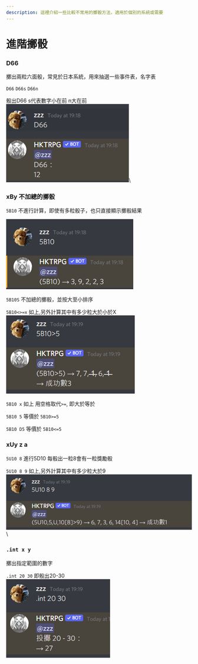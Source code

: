 ```yaml
---
description: 這裡介紹一些比較不常用的擲骰方法，適用於個別的系統或需要
---
```


# 進階擲骰

### D66

擲出兩粒六面骰，常見於日本系統，用來抽選一些事件表，名字表

`D66` `D66s` `D66n`&#x20;

骰出D66 s代表數字小在前 n大在前\
![](<../../.gitbook/assets/image (30).png>)\


### xBy 不加總的擲骰

`5B10` 不進行計算，即使有多粒骰子，也只直接顯示擲骰結果

![](<../../.gitbook/assets/image (43) (1).png>)

`5B10S` 不加總的擲骰，並按大至小排序

`5B10<>=x` 如上,另外計算其中有多少粒大於小於X\
![](<../../.gitbook/assets/image (1) (1) (1).png>)

`5B10 x` 如上 用空格取代`>=`, 即大於等於

`5B10 5` 等價於 `5B10>=5`　&#x20;

`5B10 D5` 等價於 `5B10<=5`

### xUy z a

`5U10 8` 進行5D10 每骰出一粒8會有一粒獎勵骰

`5U10 8 9` 如上,另外計算其中有多少粒大於9\
![](<../../.gitbook/assets/image (24).png>)\


### `.int x y`

擲出指定範圍的數字

`.int 20 30` 即骰出20-30\
![](<../../.gitbook/assets/image (28) (1).png>)
